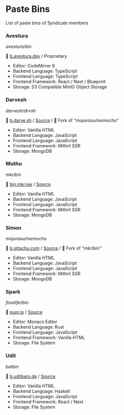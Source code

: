 # Paste Bins

List of paste bins of Syndicate members

### Avestura

_avestura/bin_

📄 [b.avestura.dev](https://www.avestura.dev/paste) / Proprietary

- Editor: CodeMirror 6
- Backend Language: TypeScript
- Frontend Language: TypeScript
- Frontend Framework: React / Next / Blueprint
- Storage: S3 Compatible MinIO Object Storage

### Darvesh

_darvesh/drvsh_

📄 [b.darve.sh](https://b.darve.sh/) / [Source](https://github.com/darvesh/drvsh) / 🍴 Fork of _"mojurasu/memocho"_

- Editor: Vanilla HTML
- Backend Language: JavaScript
- Frontend Language: JavaScript
- Frontend Framework: Mithril SSR
- Storage: MongoDB

### Muthu

_mkr/bin_

📄 [bin.mkr.pw](https://bin.mkr.pw/) / [Source](https://github.com/MKRhere/bin) 

- Editor: Vanilla HTML
- Backend Language: JavaScript
- Frontend Language: JavaScript
- Frontend Framework: Mithril SSR
- Storage: MongoDB

### Simon

_mojurasu/memocho_

📄 [b.sitischu.com](https://b.sitischu.com/) / [Source](https://github.com/mojurasu/memocho) / 🍴 Fork of _"mkr/bin"_

- Editor: Vanilla HTML
- Backend Language: JavaScript
- Frontend Language: JavaScript
- Frontend Framework: Mithril SSR
- Storage: MongoDB

### Spark

_fosslife/bin_

📄 [pupr.io](https://pupr.io) / [Source](https://github.com/fosslife/bin)

- Editor: Monaco Editor
- Backend Language: Rust
- Frontend Language: JavaScript
- Frontend Framework: Vanilla HTML
- Storage: File System

### Udit

_batbin_

📄 [b.uditkaro.de](https://b.uditkaro.de) / [Source](https://github.com/batbin-org)

- Editor: Vanilla HTML
- Backend Language: Haskell
- Frontend Language: JavaScript
- Frontend Framework: React / Next
- Storage: File System
